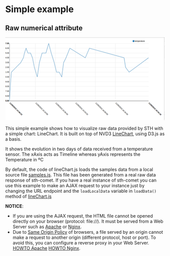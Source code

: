 # Simple example
## Raw numerical attribute
![lineChart](img/lineChart.png)

This simple example shows how to visualize raw data provided by STH with a simple chart: LineChart.
It is built on top of NVD3 [LineChart](http://nvd3.org/examples/line.html), using D3.js as a basis.

It shows the evolution in two days of data received from a temperature sensor. The xAxis acts as Timeline whereas yAxis represents the Temperature in ºC

By default, the code of lineChart.js loads the samples data from a local source file [samples.js](samples.js). This file
has been generated from a real raw data response of sth-comet. If you have a real instance of sth-comet you can use this
example to make an AJAX request to your instance just by changing the URL endpoint and the `loadLocalData` variable in `loadData()` method of [lineChart.js](lineChart.js)

**NOTICE**:
* If you are using the AJAX request, the HTML file cannot be opened directly on your browser (protocol: file://).
 It must be served from a Web Server such as [Apache](https://httpd.apache.org/) or [Nginx](http://nginx.org/).
* Due to [Same Origin Policy](https://en.wikipedia.org/wiki/Same-origin_policy) of browsers, a file served by an origin cannot make a request to another origin (different protocol, host or port).
To avoid this, you can configure a reverse proxy in your Web Server. [HOWTO Apache](http://www.apachetutor.org/admin/reverseproxies) [HOWTO Nginx](https://www.nginx.com/resources/admin-guide/reverse-proxy/).